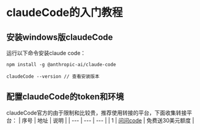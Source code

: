 # claudeCode的入门教程
## 安装windows版claudeCode
运行以下命令安装claude code：
```
npm install -g @anthropic-ai/claude-code

claudeCode --version // 查看安装版本
```

## 配置claudeCode的token和环境
claudeCode官方的由于限制和比较贵，推荐使用转接的平台，下面收集转接平台：
| 序号 | 地址 | 说明 |
| --- | --- | --- |
| 1 | [问问code](https://code.wenwen-ai.com/) | 免费送30美元额度 |